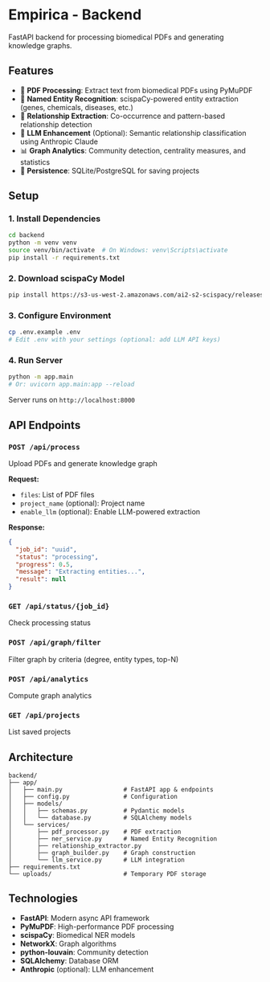 # Empirica - Backend

FastAPI backend for processing biomedical PDFs and generating knowledge graphs.

## Features

- 📄 **PDF Processing**: Extract text from biomedical PDFs using PyMuPDF
- 🧬 **Named Entity Recognition**: scispaCy-powered entity extraction (genes, chemicals, diseases, etc.)
- 🔗 **Relationship Extraction**: Co-occurrence and pattern-based relationship detection
- 🤖 **LLM Enhancement** (Optional): Semantic relationship classification using Anthropic Claude
- 📊 **Graph Analytics**: Community detection, centrality measures, and statistics
- 💾 **Persistence**: SQLite/PostgreSQL for saving projects

## Setup

### 1. Install Dependencies

```bash
cd backend
python -m venv venv
source venv/bin/activate  # On Windows: venv\Scripts\activate
pip install -r requirements.txt
```

### 2. Download scispaCy Model

```bash
pip install https://s3-us-west-2.amazonaws.com/ai2-s2-scispacy/releases/v0.5.4/en_ner_bionlp13cg_md-0.5.4.tar.gz
```

### 3. Configure Environment

```bash
cp .env.example .env
# Edit .env with your settings (optional: add LLM API keys)
```

### 4. Run Server

```bash
python -m app.main
# Or: uvicorn app.main:app --reload
```

Server runs on `http://localhost:8000`

## API Endpoints

### `POST /api/process`
Upload PDFs and generate knowledge graph

**Request:**
- `files`: List of PDF files
- `project_name` (optional): Project name
- `enable_llm` (optional): Enable LLM-powered extraction

**Response:**
```json
{
  "job_id": "uuid",
  "status": "processing",
  "progress": 0.5,
  "message": "Extracting entities...",
  "result": null
}
```

### `GET /api/status/{job_id}`
Check processing status

### `POST /api/graph/filter`
Filter graph by criteria (degree, entity types, top-N)

### `POST /api/analytics`
Compute graph analytics

### `GET /api/projects`
List saved projects

## Architecture

```
backend/
├── app/
│   ├── main.py                 # FastAPI app & endpoints
│   ├── config.py               # Configuration
│   ├── models/
│   │   ├── schemas.py          # Pydantic models
│   │   └── database.py         # SQLAlchemy models
│   └── services/
│       ├── pdf_processor.py    # PDF extraction
│       ├── ner_service.py      # Named Entity Recognition
│       ├── relationship_extractor.py
│       ├── graph_builder.py    # Graph construction
│       └── llm_service.py      # LLM integration
├── requirements.txt
└── uploads/                    # Temporary PDF storage
```

## Technologies

- **FastAPI**: Modern async API framework
- **PyMuPDF**: High-performance PDF processing
- **scispaCy**: Biomedical NER models
- **NetworkX**: Graph algorithms
- **python-louvain**: Community detection
- **SQLAlchemy**: Database ORM
- **Anthropic** (optional): LLM enhancement

